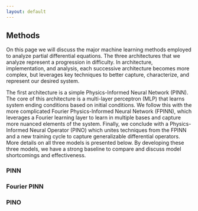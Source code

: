 ```yaml
---
layout: default
---
```


## Methods
On this page we will discuss the major machine learning methods employed to analyze partial differential equations. The three architectures that we analyze represent a progression in difficulty. In architecture, implementation, and analysis, each successive architecture becomes more complex, but leverages key techniques to better capture, characterize, and represent our desired system.

The first architecture is a simple Physics-Informed Neural Network (PINN). The core of this architecture is a multi-layer perceptron (MLP) that learns system ending conditions based on initial conditions. We follow this with the more complicated Fourier Physics-Informed Neural Network (FPINN), which leverages a Fourier learning layer to learn in multiple bases and capture more nuanced elements of the system. Finally, we conclude with a Physics-Informed Neural Operator (PINO) which unites techniques from the FPINN and a new training cycle to capture generalizable differential operators. More details on all three models is presented below. By developing these three models, we have a strong baseline to compare and discuss model shortcomings and effectiveness.  

### PINN

### Fourier PINN

### PINO
